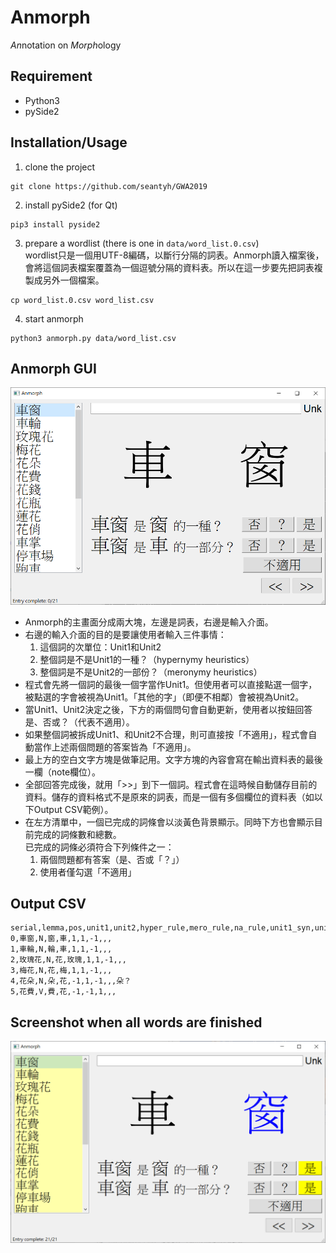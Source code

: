# Anmorph

*An*notation on *Morph*ology

## Requirement
* Python3
* pySide2

## Installation/Usage

1. clone the project
```
git clone https://github.com/seantyh/GWA2019
```

2. install pySide2 (for Qt)
```
pip3 install pyside2
```

3. prepare a wordlist (there is one in `data/word_list.0.csv`)  
wordlist只是一個用UTF-8編碼，以斷行分隔的詞表。Anmorph讀入檔案後，會將這個詞表檔案覆蓋為一個逗號分隔的資料表。所以在這一步要先把詞表複製成另外一個檔案。
```
cp word_list.0.csv word_list.csv
```

4. start anmorph
```
python3 anmorph.py data/word_list.csv
```


## Anmorph GUI

![](anmorph_new.png)

* Anmorph的主畫面分成兩大塊，左邊是詞表，右邊是輸入介面。
* 右邊的輸入介面的目的是要讓使用者輸入三件事情：
  1. 這個詞的次單位：Unit1和Unit2
  2. 整個詞是不是Unit1的一種？（hypernymy heuristics）
  3. 整個詞是不是Unit2的一部份？（meronymy heuristics）
* 程式會先將一個詞的最後一個字當作Unit1。但使用者可以直接點選一個字，被點選的字會被視為Unit1。「其他的字」（即便不相鄰）會被視為Unit2。
* 當Unit1、Unit2決定之後，下方的兩個問句會自動更新，使用者以按鈕回答是、否或？（代表不適用）。
* 如果整個詞被拆成Unit1、和Unit2不合理，則可直接按「不適用」，程式會自動當作上述兩個問題的答案皆為「不適用」。
* 最上方的空白文字方塊是做筆記用。文字方塊的內容會寫在輸出資料表的最後一欄（note欄位）。
* 全部回答完成後，就用「>>」到下一個詞。程式會在這時候自動儲存目前的資料。儲存的資料格式不是原來的詞表，而是一個有多個欄位的資料表（如以下Output CSV範例）。
* 在左方清單中，一個已完成的詞條會以淡黃色背景顯示。同時下方也會顯示目前完成的詞條數和總數。  
  已完成的詞條必須符合下列條件之一：
  1. 兩個問題都有答案（是、否或「？」）
  2. 使用者僅勾選「不適用」

## Output CSV
```
serial,lemma,pos,unit1,unit2,hyper_rule,mero_rule,na_rule,unit1_syn,unit2_syn,note
0,車窗,N,窗,車,1,1,-1,,,
1,車輪,N,輪,車,1,1,-1,,,
2,玫瑰花,N,花,玫瑰,1,1,-1,,,
3,梅花,N,花,梅,1,1,-1,,,
4,花朵,N,朵,花,-1,1,-1,,,朵？
5,花費,V,費,花,-1,-1,1,,,
```

## Screenshot when all words are finished
![](anmorph_complete.png)